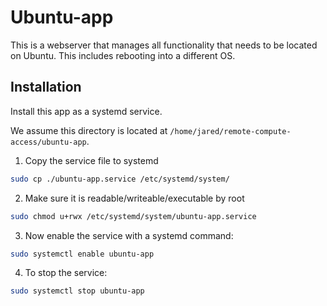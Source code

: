 # Ubuntu-app

This is a webserver that manages all functionality that needs to be located on Ubuntu.
This includes rebooting into a different OS.

## Installation

Install this app as a systemd service.

We assume this directory is located at `/home/jared/remote-compute-access/ubuntu-app`.

1. Copy the service file to systemd

```bash
sudo cp ./ubuntu-app.service /etc/systemd/system/
```

2. Make sure it is readable/writeable/executable by root

```bash
sudo chmod u+rwx /etc/systemd/system/ubuntu-app.service
```

3. Now enable the service with a systemd command:

```bash
sudo systemctl enable ubuntu-app
```

4. To stop the service:

```bash
sudo systemctl stop ubuntu-app
```
